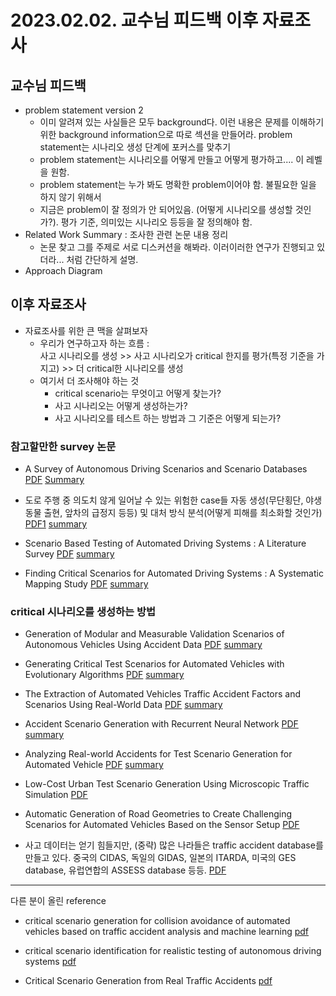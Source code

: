 # 2023.02.02. 교수님 피드백 이후 자료조사

## 교수님 피드백
- problem statement version 2
  - 이미 알려져 있는 사실들은 모두 background다. 이런 내용은 문제를 이해하기 위한 background information으로 따로 섹션을 만들어라. problem statement는 시나리오 생성 단계에 포커스를 맞추기
  - problem statement는 시나리오를 어떻게 만들고 어떻게 평가하고.... 이 레벨을 원함.
  - problem statement는 누가 봐도 명확한 problem이어야 함. 불필요한 일을 하지 않기 위해서
  - 지금은 problem이 잘 정의가 안 되어있음. (어떻게 시나리오를 생성할 것인가?). 평가 기준, 의미있는 시나리오 등등을 잘 정의해야 함.
- Related Work Summary : 조사한 관련 논문 내용 정리
  - 논문 찾고 그를 주제로 서로 디스커션을 해봐라. 이러이러한 연구가 진행되고 있더라... 처럼 간단하게 설명.
- Approach Diagram

## 이후 자료조사 

- 자료조사를 위한 큰 맥을 살펴보자
  - 우리가 연구하고자 하는 흐름 : <br> 사고 시나리오를 생성 >> 사고 시나리오가 critical 한지를 평가(특정 기준을 가지고) >> 더 critical한 시나리오를 생성
  - 여기서 더 조사해야 하는 것
    - critical scenario는 무엇이고 어떻게 찾는가?
    - 사고 시나리오는 어떻게 생성하는가?
    - 사고 시나리오를 테스트 하는 방법과 그 기준은 어떻게 되는가?

### 참고할만한 survey 논문

- A Survey of Autonomous Driving Scenarios and Scenario Databases [PDF](/reference_summary/A_Survey_of_Autonomous_Driving_Scenarios_and_Scenario_Databases.pdf) [Summary](/reference_summary/A%20Survey%20of%20Autonomous%20Driving%20Scenarios%20and%20Scenario%20Databases.md)

- 도로 주행 중 의도치 않게 일어날 수 있는 위험한 case들 자동 생성(무단횡단, 야생동물 출현, 앞차의 급정지 등등) 및 대처 방식 분석(어떻게 피해를 최소화할 것인가) [PDF1](Generating%20Critical%20Test%20Scenarios%20for%20Automated%20Vehicles%20with%20Evolutionary%20Algorithms.pdf) [summary](reference_summary/Generating%20Critical%20Test%20Scenarios%20for%20Automated%20Vehicles%20with%20Evolutionary%20Algorithms_summary.md)

- Scenario Based Testing of Automated Driving Systems : A Literature Survey [PDF](../reference_summary/Scenario_Based_Testing_of_Automated_Driving_Systems_A_Literature_Survey.pdf) [summary](../summary/Scenario_based_testing_of_automated_driving_systems_a_literature_survey.md)

- Finding Critical Scenarios for Automated Driving Systems : A Systematic Mapping Study [PDF](../reference_summary/Finding_Critical_Scenarios_for_Automated_Driving_Systems_A_Systematic_Mapping_Study.pdf) [summary](../summary/finding_critical_scenarios_for_automated_driving_systems_a_systematic_mapping_study.md)

### critical 시나리오를 생성하는 방법

- Generation of Modular and Measurable Validation Scenarios of Autonomous Vehicles Using Accident Data [PDF](../reference_summary/Generation_of_Modular_and_Measurable_Validation_Scenarios_for_Autonomous_Vehicles_Using_Accident_Data.pdf) [summary](../summary/Generation_of_modular_and_measurable_validation_scenarios_of_autonomous_vehicles_using_accident_data.md)

- Generating Critical Test Scenarios for Automated Vehicles with Evolutionary Algorithms [PDF](../reference_summary/Generating_Critical_Test_Scenarios_for_Automated_Vehicles_with_Evolutionary_Algorithms.pdf) [summary](../summary/generating_critical_test_scenarios_for_automated_vehicles_with_ecolutionary_algorithms.md)

- The Extraction of Automated Vehicles Traffic Accident Factors and Scenarios Using Real-World Data [PDF](../reference_summary/The_Extraction_of_Automated_Vehicles_Traffic_Accident_Factors_and_Scenarios_Using_Real_World_Data.pdf) [summary](../summary/the_extraction_of_automated_vehicles_traffic_accident_factors_and_scenarios_using_real_world_data.md)

- Accident Scenario Generation with Recurrent Neural Network [PDF](../reference_summary/Accident_Scenario_Generation_with_Recurrent_Neural_Networks.pdf) [summary](../summary/accident_scenario_generation_with_recurrent_nerual_network.md)

- Analyzing Real-world Accidents for Test Scenario Generation for Automated Vehicle [PDF](../reference_summary/Analyzing_Real-world_Accidents_for_Test_Scenario_Generation_for_Automated_Vehicles.pdf) [summary](../summary/analyzing_real_world_accident_for_test_scenario_generation_for_automated_vehicle.md)

- Low-Cost Urban Test Scenario Generation Using Microscopic Traffic Simulation [PDF](../reference_summary/Low-Cost_Urban_Test_Scenario_Generation_Using_Microscopic_Traffic_Simulation.pdf)

- Automatic Generation of Road Geometries to Create Challenging Scenarios for Automated Vehicles Based on the Sensor Setup [PDF](../reference_summary/Automatic_Generation_of_Road_Geometries_to_Create_Challenging_Scenarios_for_Automated_Vehicles_Based_on_the_Sensor_Setup.pdf)

- 사고 데이터는 얻기 힘들지만, (중략) 많은 나라들은 traffic accident database를 만들고 있다. 중국의 CIDAS, 독일의 GIDAS, 일본의 ITARDA, 미국의 GES database, 유럽연합의 ASSESS database 등등. [PDF](/reference_summary/A_Survey_of_Autonomous_Driving_Scenarios_and_Scenario_Databases.pdf)

---

다른 분이 올린 reference 

- critical scenario generation for collision avoidance of automated vehicles based on traffic accident analysis and machine learning [pdf](../reference_다른사람/Critical%20scenario%20generation%20for%20collision%20avoidance%20of%20automated%20vehicles%20based%20on%20traffic%20accident%20analysis%20and%20machine%20learning.pdf)

- critical scenario identification for realistic testing of autonomous driving systems [pdf](../reference_다른사람/Critical%20scenario%20identification%20for%20realistic%20testing%20of%20autonomous%20driving%20systems.pdf)

- Critical Scenario Generation from Real Traffic Accidents [pdf](../reference_다른사람/CSG_Critical_Scenario_Generation_from_Real_Traffic_Accidents.pdf)